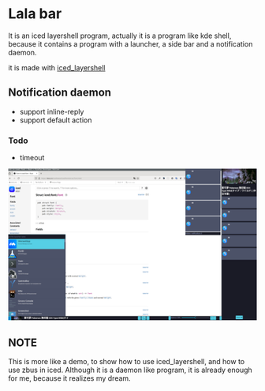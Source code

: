 # Lala bar

It is an iced layershell program, actually it is a program like kde shell, because it contains a program with a launcher, a side bar and a notification daemon.

it is made with [iced_layershell](https://github.com/waycrate/exwlshelleventloop)

## Notification daemon

- support inline-reply
- support default action

### Todo

- timeout

![example](./images/bar.png)

## NOTE

This is more like a demo, to show how to use iced_layershell, and how to use zbus in iced. Although it is a daemon like program, it is already enough for me, because it realizes my dream.
